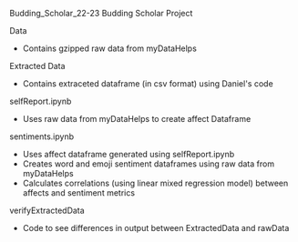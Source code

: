 Budding_Scholar_22-23
Budding Scholar Project

Data
- Contains gzipped raw data from myDataHelps

Extracted Data
- Contains extraceted dataframe (in csv format) using Daniel's code

selfReport.ipynb
- Uses raw data from myDataHelps to create affect Dataframe

sentiments.ipynb
- Uses affect dataframe generated using selfReport.ipynb
- Creates word and emoji sentiment dataframes using raw data from myDataHelps
- Calculates correlations (using linear mixed regression model) between affects and sentiment metrics

verifyExtractedData
- Code to see differences in output between ExtractedData and rawData
